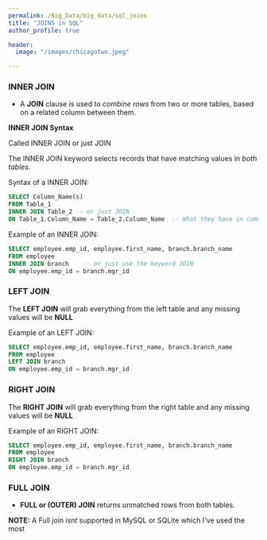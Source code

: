 ```yaml
---
permalink: /Big_Data/big_data/sql_joins
title: "JOINS in SQL"
author_profile: true

header:
  image: "/images/chicagotwo.jpeg"

---
```



### INNER JOIN 


- A **JOIN** clause is used to *combine rows* from two or more tables, based on a related column between them.



**INNER JOIN Syntax**

Called INNER JOIN or just JOIN

The INNER JOIN keyword selects records that have matching values in *both tables*.

Syntax of a INNER JOIN:

```sql
SELECT Column_Name(s)
FROM Table_1
INNER JOIN Table_2 -- or just JOIN
ON Table_1.Column_Name = Table_2.Column_Name  -- What they have in common
```


Example of an INNER JOIN:

```sql
SELECT employee.emp_id, employee.first_name, branch.branch_name
FROM employee
INNER JOIN branch    -- or just use the keyword JOIN
ON employee.emp_id = branch.mgr_id
```





### LEFT JOIN

The **LEFT JOIN** will grab everything from the left table and any missing values will be **NULL**

Example of an LEFT JOIN:

```sql
SELECT employee.emp_id, employee.first_name, branch.branch_name
FROM employee
LEFT JOIN branch    
ON employee.emp_id = branch.mgr_id
```


### RIGHT JOIN


The **RIGHT JOIN** will grab everything from the right table and any missing values will be **NULL**

Example of an RIGHT JOIN:

```sql
SELECT employee.emp_id, employee.first_name, branch.branch_name
FROM employee
RIGHT JOIN branch    
ON employee.emp_id = branch.mgr_id
```

### FULL JOIN

* **FULL or (OUTER) JOIN** returns unmatched rows from both tables.

**NOTE:** A Full join *isnt* supported in MySQL or SQLite which I've used the most


